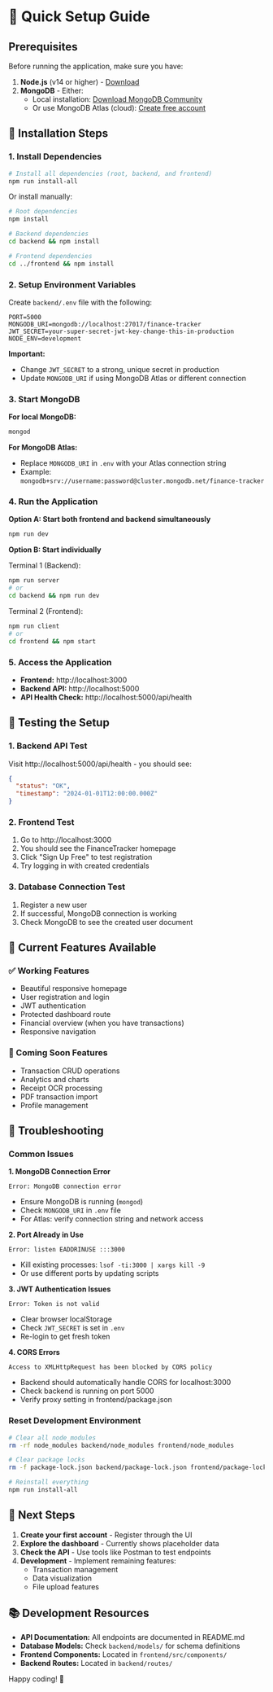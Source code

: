 # 🚀 Quick Setup Guide

## Prerequisites

Before running the application, make sure you have:

1. **Node.js** (v14 or higher) - [Download](https://nodejs.org/)
2. **MongoDB** - Either:
   - Local installation: [Download MongoDB Community](https://www.mongodb.com/try/download/community)
   - Or use MongoDB Atlas (cloud): [Create free account](https://www.mongodb.com/cloud/atlas)

## 🔧 Installation Steps

### 1. Install Dependencies

```bash
# Install all dependencies (root, backend, and frontend)
npm run install-all
```

Or install manually:
```bash
# Root dependencies
npm install

# Backend dependencies  
cd backend && npm install

# Frontend dependencies
cd ../frontend && npm install
```

### 2. Setup Environment Variables

Create `backend/.env` file with the following:

```env
PORT=5000
MONGODB_URI=mongodb://localhost:27017/finance-tracker
JWT_SECRET=your-super-secret-jwt-key-change-this-in-production
NODE_ENV=development
```

**Important:** 
- Change `JWT_SECRET` to a strong, unique secret in production
- Update `MONGODB_URI` if using MongoDB Atlas or different connection

### 3. Start MongoDB

**For local MongoDB:**
```bash
mongod
```

**For MongoDB Atlas:**
- Replace `MONGODB_URI` in `.env` with your Atlas connection string
- Example: `mongodb+srv://username:password@cluster.mongodb.net/finance-tracker`

### 4. Run the Application

**Option A: Start both frontend and backend simultaneously**
```bash
npm run dev
```

**Option B: Start individually**

Terminal 1 (Backend):
```bash
npm run server
# or
cd backend && npm run dev
```

Terminal 2 (Frontend):
```bash
npm run client  
# or
cd frontend && npm start
```

### 5. Access the Application

- **Frontend:** http://localhost:3000
- **Backend API:** http://localhost:5000
- **API Health Check:** http://localhost:5000/api/health

## 🧪 Testing the Setup

### 1. Backend API Test

Visit http://localhost:5000/api/health - you should see:
```json
{
  "status": "OK",
  "timestamp": "2024-01-01T12:00:00.000Z"
}
```

### 2. Frontend Test

1. Go to http://localhost:3000
2. You should see the FinanceTracker homepage
3. Click "Sign Up Free" to test registration
4. Try logging in with created credentials

### 3. Database Connection Test

1. Register a new user
2. If successful, MongoDB connection is working
3. Check MongoDB to see the created user document

## 📱 Current Features Available

### ✅ Working Features
- Beautiful responsive homepage
- User registration and login
- JWT authentication
- Protected dashboard route
- Financial overview (when you have transactions)
- Responsive navigation

### 🚧 Coming Soon Features  
- Transaction CRUD operations
- Analytics and charts  
- Receipt OCR processing
- PDF transaction import
- Profile management

## 🐛 Troubleshooting

### Common Issues

**1. MongoDB Connection Error**
```
Error: MongoDB connection error
```
- Ensure MongoDB is running (`mongod`)
- Check `MONGODB_URI` in `.env` file
- For Atlas: verify connection string and network access

**2. Port Already in Use**
```
Error: listen EADDRINUSE :::3000
```
- Kill existing processes: `lsof -ti:3000 | xargs kill -9`
- Or use different ports by updating scripts

**3. JWT Authentication Issues**
```
Error: Token is not valid
```
- Clear browser localStorage
- Check `JWT_SECRET` is set in `.env`
- Re-login to get fresh token

**4. CORS Errors**
```
Access to XMLHttpRequest has been blocked by CORS policy
```
- Backend should automatically handle CORS for localhost:3000
- Check backend is running on port 5000
- Verify proxy setting in frontend/package.json

### Reset Development Environment

```bash
# Clear all node_modules
rm -rf node_modules backend/node_modules frontend/node_modules

# Clear package locks
rm -f package-lock.json backend/package-lock.json frontend/package-lock.json

# Reinstall everything
npm run install-all
```

## 🎯 Next Steps

1. **Create your first account** - Register through the UI
2. **Explore the dashboard** - Currently shows placeholder data
3. **Check the API** - Use tools like Postman to test endpoints
4. **Development** - Implement remaining features:
   - Transaction management
   - Data visualization  
   - File upload features

## 📚 Development Resources

- **API Documentation:** All endpoints are documented in README.md
- **Database Models:** Check `backend/models/` for schema definitions
- **Frontend Components:** Located in `frontend/src/components/`
- **Backend Routes:** Located in `backend/routes/`

Happy coding! 🎉